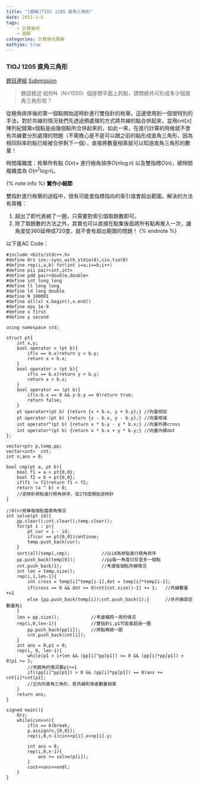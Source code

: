 ```yaml
---
title: "[題解]TIOJ 1205 直角三角形"
date: 2021-1-6
tags: 
    - 計算幾何
    - 題解
categories: 計算幾何題解
mathjax: true
---
```


### TIOJ 1205 直角三角形
<!--more-->
[題目連結](https://tioj.ck.tp.edu.tw/problems/1205)
[Submission](https://tioj.ck.tp.edu.tw/submissions/262842)

> 題目敘述
給你N（N≤1500）個座標平面上的點，請問總共可形成多少個直角三角形呢？

從極角排序後的第一個點開始逆時針進行雙指針的枚舉。這邊使用到一個很特別的手法，對於共線的情況我們先透過預處理的方式將共線的點合併起來，並用cnt[x]陣列紀錄第x個點是由幾個點所合併起來的，如此一來，在進行計算的時候就不會有共線要分別處理的問題（不需擔心是不是可以跟之前的點形成直角三角形，因為相同斜率的點已經被合併剩下一個），直接將數量相乘就可以知道直角三角形的數量！

時間複雜度：枚舉所有點 $O(n)\times$ 進行極角排序$O(n\log n)$ 以及雙指標$O(n)$，總時間複雜度為 $O(n^2\log n)$。

{% note info %}
**實作小細節**

雙指針進行枚舉的過程中，很有可能會指標指向的索引值會超出範圍。解決的方法有兩種：

1. 超出了即代表繞了一圈，只需要對索引值取餘數即可。
2. 除了取餘數的方法之外，其實也可以直接在點集後面將所有點再推入一次，讓角度從360延伸成720度，就不會有超出範圍的問題！
{% endnote %}

以下是AC Code：

```cpp=
#include <bits/stdc++.h>
#define Orz ios::sync_with_stdio(0),cin.tie(0)
#define rep(i,a,b) for(int i=a;i<=b;i++)
#define pii pair<int,int>
#define pdd pair<double,double>
#define int long long
#define ll long long
#define ld long double
#define N 100001
#define all(x) x.begin(),x.end()
#define eps 1e-9
#define x first
#define y second

using namespace std;

struct pt{
    int x,y;
    bool operator < (pt b){
        if(x == b.x)return y < b.y;
        return x < b.x;
    }
    bool operator > (pt b){
        if(x == b.x)return y > b.y;
        return x > b.x;
    }
    bool operator == (pt b){
        if(x-b.x == 0 && y-b.y == 0)return true;
        return false;
    }
    pt operator+(pt b) {return {x + b.x, y + b.y};} //向量相加
    pt operator-(pt b) {return {x - b.x, y - b.y};} //向量相減
    int operator^(pt b) {return x * b.y - y * b.x;} //向量外積cross
    int operator*(pt b) {return x * b.x + y * b.y;} //向量內積dot
};

vector<pt> p,temp,pp;
vector<int>  cnt;
int n,ans = 0;

bool cmp(pt a, pt b){
    bool f1 = a < pt{0,0};
    bool f2 = b < pt{0,0};
    if(f1 != f2)return f1 < f2;
    return (a ^ b) > 0;
    //逆時針將點進行極角排序，從270度開始逆時針
}

//O(n)枚舉每個點當直角情況
int solve(pt id){
    pp.clear();cnt.clear();temp.clear();
    for(pt i : p){
        pt cur = i - id;
        if(cur == pt{0,0})continue;
        temp.push_back(cur);
    }
    sort(all(temp),cmp);            //以id為原點進行極角排序
    pp.push_back(temp[0]);          //pp每一角度只存至多一個點
    cnt.push_back(1);               //考慮每個點共線情況
    int len = temp.size();
    rep(i,1,len-1){
        int cross = temp[i]^temp[i-1],dot = temp[i]*temp[i-1];
        if(cross == 0 && dot >= 0)cnt[cnt.size()-1] += 1;   //共線數量+=1
        else {pp.push_back(temp[i]);cnt.push_back(1);}      //非共線設定數量為1
    }
    len = pp.size();            //考慮橫跨一周的情況
    rep(i,0,len-1){             //雙指針i,p1可能會超過一圈
        pp.push_back(pp[i]);    //將點再繞一圈
        cnt.push_back(cnt[i]);
    }
    int ans = 0,p1 = 0;
    rep(i, 0, len-1){
        while(p1 < i+len && (pp[i]^pp[p1]) >= 0 && (pp[i]*pp[p1]) > 0)p1 += 1;
        //夾銳角的情況要p1+=1
        if((pp[i]^pp[p1]) > 0 && (pp[i]*pp[p1]) == 0)ans += cnt[i]*cnt[p1];
        //正向的直角三角形，若共線則兩者數量相乘
    }
    return ans;
}

signed main(){
    Orz;
    while(cin>>n){
        if(n == 0)break;
        p.assign(n,{0,0});
        rep(i,0,n-1)cin>>p[i].x>>p[i].y;
        
        int ans = 0;
        rep(i,0,n-1){
            ans += solve(p[i]);
        }
        cout<<ans<<endl;
    }
}
```
